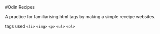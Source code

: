 #Odin Recipes

A practice for familiarising html tags by making a simple receipe websites.

tags used `<li>` `<img>` `<p>` `<ul>` `<ol>` 